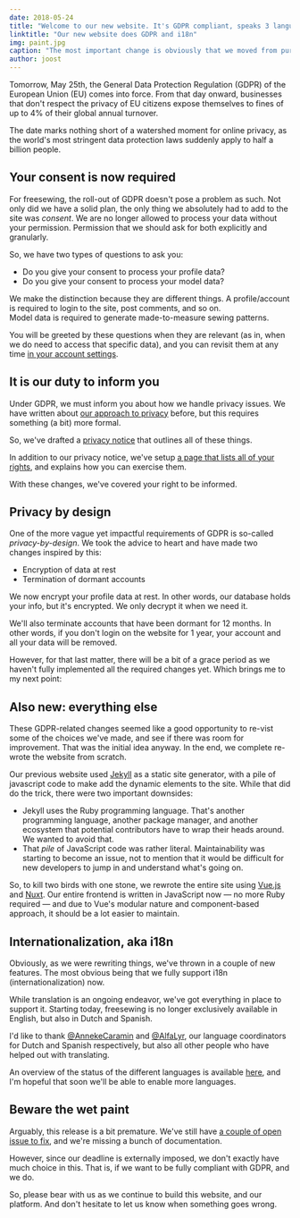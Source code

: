 ```yaml
---
date: 2018-05-24
title: "Welcome to our new website. It's GDPR compliant, speaks 3 languages, and smells of wet paint"
linktitle: "Our new website does GDPR and i18n"
img: paint.jpg
caption: "The most important change is obviously that we moved from purple to black as our signature color"
author: joost
---
```


Tomorrow, May 25th, the General Data Protection Regulation (GDPR) of the European Union (EU) comes into force. From that day onward, businesses that don't respect the privacy of EU citizens expose themselves to fines of up to 4% of their global annual turnover.

The date marks nothing short of a watershed moment for online privacy, as the world's most stringent data protection laws suddenly apply to half a billion people.

## Your consent is now required

For freesewing, the roll-out of GDPR doesn't pose a problem as such. Not only did we have a solid plan, the only thing we absolutely had to add to the site was *consent*. We are no longer allowed to process your data without your permission. Permission that we should ask for both explicitly and granularly.

So, we have two types of questions to ask you:

- Do you give your consent to process your profile data?
- Do you give your consent to process your model data?

We make the distinction because they are different things. A profile/account is required to login to the site, post comments, and so on.  
Model data is required to generate made-to-measure sewing patterns.

You will be greeted by these questions when they are relevant (as in, when we do need to access that specific data), and you can revisit them at any time [in your account settings](/account).

## It is our duty to inform you

Under GDPR, we must inform you about how we handle privacy issues. We have written about [our approach to privacy](/blog/privacy-choices) before, but this requires something (a bit) more formal.

So, we've drafted a [privacy notice](/privacy) that outlines all of these things.

In addition to our privacy notice, we've setup [a page that lists all of your rights](/rights), and explains how you can exercise them.

With these changes, we've covered your right to be informed.

## Privacy by design

One of the more vague yet impactful requirements of GDPR is so-called *privacy-by-design*. We took the advice to heart and have made two changes inspired by this:

- Encryption of data at rest
- Termination of dormant accounts

We now encrypt your profile data at rest. In other words, our database holds your info, but it's encrypted. We only decrypt it when we need it.

We'll also terminate accounts that have been dormant for 12 months. In other words, if you don't login on the website for 1 year, your account and all your data will be removed.

However, for that last matter, there will be a bit of a grace period as we haven't fully implemented all the required changes yet. Which brings me to my next point:

## Also new: everything else

These GDPR-related changes seemed like a good opportunity to re-vist some of the choices we've made, and see if there was room for improvement. That was the initial idea anyway. In the end, we complete re-wrote the website from scratch.

Our previous website used [Jekyll](https://jekyllrb.com/) as a static site generator, with a pile of javascript code to make add the dynamic elements to the site. While that did do the trick, there were two important downsides:

- Jekyll uses the Ruby programming language. That's another programming language, another package manager, and another ecosystem that potential contributors have to wrap their heads around. We wanted to avoid that.
- That *pile* of JavaScript code was rather literal. Maintainability was starting to become an issue, not to mention that it would be difficult for new developers to jump in and understand what's going on.

So, to kill two birds with one stone, we rewrote the entire site using [Vue.js](https://vuejs.org/) and [Nuxt](https://nuxtjs.org/). Our entire frontend is written in JavaScript now — no more Ruby required — and due to Vue's modular nature and component-based approach, it should be a lot easier to maintain.

## Internationalization, aka i18n

Obviously, as we were rewriting things, we've thrown in a couple of new features. The most obvious being that we fully support i18n (internationalization) now.

While translation is an ongoing endeavor, we've got everything in place to support it. Starting today, freesewing is no longer exclusively available in English, but also in Dutch and Spanish.

I'd like to thank [@AnnekeCaramin](/users/annekecaramin) and [@AlfaLyr](/users/alfalyr), our language coordinators for Dutch and Spanish respectively, but also all other people who have helped out with translating.

An overview of the status of the different languages is available [here](/i18n), and I'm hopeful that soon we'll be able to enable more languages.

## Beware the wet paint

Arguably, this release is a bit premature. We've still have [a couple of open issue to fix](https://github.com/freesewing/site/issues), and we're missing a bunch of documentation.

However, since our deadline is externally imposed, we don't exactly have much choice in this. That is, if we want to be fully compliant with GDPR, and we do.

So, please bear with us as we continue to build this website, and our platform. And don't hesitate to let us know when something goes wrong.